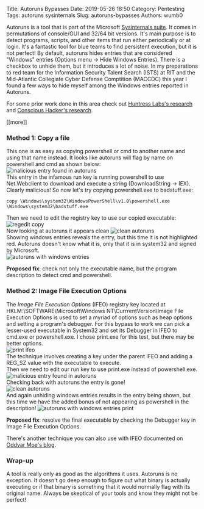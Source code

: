 Title: Autoruns Bypasses
Date: 2019-05-26 18:50
Category: Pentesting
Tags: autoruns sysinternals
Slug: autoruns-bypasses
Authors: wumb0

Autoruns is a tool that is part of the Microsoft [Sysinternals suite](https://docs.microsoft.com/en-us/sysinternals/downloads/sysinternals-suite). It comes in permutations of console/GUI and 32/64 bit versions. It's main purpose is to detect programs, scripts, and other items that run either periodically or at login. It's a fantastic tool for blue teams to find persistent execution, but it is not perfect! By default, autoruns hides entries that are considered "Windows" entries (Options menu -> Hide Windows Entries). There is a checkbox to unhide them, but it introduces a lot of noise. In my preparations to red team for the Information Security Talent Search (ISTS) at RIT and the Mid-Atlantic Collegiate Cyber Defense Comptition (MACCDC) this year I found a few ways to hide myself among the Windows entries reported in Autoruns.  

For some prior work done in this area check out [Huntress Labs's research](https://github.com/huntresslabs/evading-autoruns) and [Conscious Hacker's research](https://blog.conscioushacker.io/index.php/2017/10/25/evading-microsofts-autoruns/).  

[[more]]
### Method 1: Copy a file
This one is as easy as copying powershell or cmd to another name and using that name instead. It looks like autoruns will flag by name on powershell and cmd as shown below:  
![malicious entry found in autoruns]({filename}/images/autoruns-badstuff-found.PNG)  
This entry in the infamous run key is running powershell to use Net.Webclient to download and execute a string (DownloadString -> IEX). Clearly malicious! So now let's try copying powershell.exe to badstuff.exe:
```
copy \Windows\system32\WindowsPowerShell\v1.0\powershell.exe \Windows\system32\badstuff.exe
```
Then we need to edit the registry key to use our copied executable:
![regedit copy]({filename}/images/autoruns-badstuff-regedit.PNG)  
Now looking at autoruns it appears clean
![clean autoruns]({filename}/images/autoruns-badstuff-not-found.PNG)  
Showing windows entries reveals the entry, but this time it is not highlighted red. Autoruns doesn't know what it is, only that it is in system32 and signed by Microsoft.  
![autoruns with windows entries]({filename}/images/autoruns-badstuff-windows-entries.PNG)  

**Proposed fix**: check not only the executable name, but the program description to detect cmd and powershell.  

### Method 2: Image File Execution Options
The *Image File Execution Options* (IFEO) registry key located at HKLM:\\SOFTWARE\\Microsoft\\Windows NT\\CurrrentVersion\\Image File Execution Options is used to set a myriad of options such as heap options and setting a program's debugger. For this bypass to work we can pick a lesser-used executable in System32 and set its Debugger in IFEO to cmd.exe or powershell.exe. I chose print.exe for this test, but there may be better options.  
![print ifeo]({filename}/images/autoruns-print-ifeo.PNG)  
The technique involves creating a key under the parent IFEO and adding a REG\_SZ value with the executable to execute.  
Then we need to edit our run key to use print.exe instead of powershell.exe.  
![malicious entry found in autoruns]({filename}/images/autoruns-badstuff-found.PNG)  
Checking back with autoruns the entry is gone!  
![clean autoruns]({filename}/images/autoruns-badstuff-not-found.PNG)  
And again unhiding windows entries results in the entry being shown, but this time we have the added bonus of not appearing as powershell in the description!
![autoruns with windows entries print]({filename}/images/autoruns-print-windows-entries.PNG)  

**Proposed fix**: resolve the final executable by checking the Debugger key in Image File Execution Options.  

There's another technique you can also use with IFEO documented on [Oddvar Moe's blog](https://oddvar.moe/2018/04/10/persistence-using-globalflags-in-image-file-execution-options-hidden-from-autoruns-exe/).  

### Wrap-up
A tool is really only as good as the algorithms it uses. Autoruns is no exception. It doesn't go deep enough to figure out what binary is actually executing or if that binary is something that it would normally flag with its original name. Always be skeptical of your tools and know they might not be perfect!  
